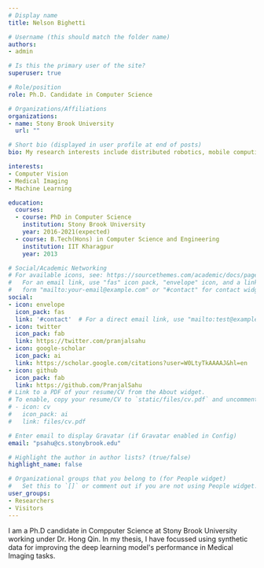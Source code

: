 ```yaml
---
# Display name
title: Nelson Bighetti

# Username (this should match the folder name)
authors:
- admin

# Is this the primary user of the site?
superuser: true

# Role/position
role: Ph.D. Candidate in Computer Science

# Organizations/Affiliations
organizations:
- name: Stony Brook University
  url: ""

# Short bio (displayed in user profile at end of posts)
bio: My research interests include distributed robotics, mobile computing and programmable matter.

interests:
- Computer Vision
- Medical Imaging
- Machine Learning

education:
  courses:
  - course: PhD in Computer Science
    institution: Stony Brook University
    year: 2016-2021(expected)
  - course: B.Tech(Hons) in Computer Science and Engineering
    institution: IIT Kharagpur
    year: 2013

# Social/Academic Networking
# For available icons, see: https://sourcethemes.com/academic/docs/page-builder/#icons
#   For an email link, use "fas" icon pack, "envelope" icon, and a link in the
#   form "mailto:your-email@example.com" or "#contact" for contact widget.
social:
- icon: envelope
  icon_pack: fas
  link: '#contact'  # For a direct email link, use "mailto:test@example.org".
- icon: twitter
  icon_pack: fab
  link: https://twitter.com/pranjalsahu
- icon: google-scholar
  icon_pack: ai
  link: https://scholar.google.com/citations?user=W0LtyTkAAAAJ&hl=en
- icon: github
  icon_pack: fab
  link: https://github.com/PranjalSahu
# Link to a PDF of your resume/CV from the About widget.
# To enable, copy your resume/CV to `static/files/cv.pdf` and uncomment the lines below.
# - icon: cv
#   icon_pack: ai
#   link: files/cv.pdf

# Enter email to display Gravatar (if Gravatar enabled in Config)
email: "psahu@cs.stonybrook.edu"

# Highlight the author in author lists? (true/false)
highlight_name: false

# Organizational groups that you belong to (for People widget)
#   Set this to `[]` or comment out if you are not using People widget.
user_groups:
- Researchers
- Visitors
---
```

I am a Ph.D candidate in Compputer Science at Stony Brook University working under Dr. Hong Qin. In my thesis, I have focussed using synthetic data for improving the deep learning model's performance in Medical Imaging tasks. 
